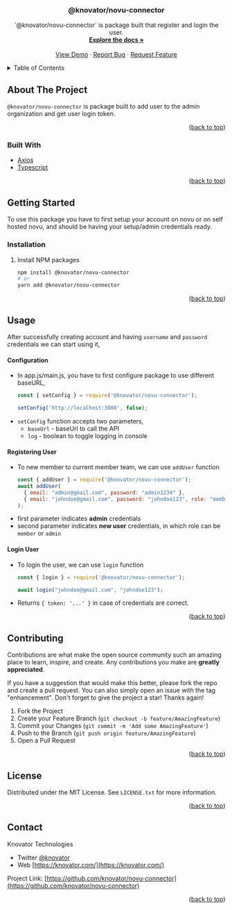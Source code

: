 <div id="top"></div>

<!-- PROJECT LOGO -->
<br />
<div align="center">
<h3 align="center">@knovator/novu-connector</h3>

  <p align="center">
    `@knovator/novu-connector` is package built that register and login the user.
    <br />
    <a href="https://github.com/knovator/novu-connector"><strong>Explore the docs »</strong></a>
    <br />
    <br />
    <a href="https://github.com/knovator/novu-connector">View Demo</a>
    ·
    <a href="https://github.com/knovator/novu-connector/issues">Report Bug</a>
    ·
    <a href="https://github.com/knovator/novu-connector/issues">Request Feature</a>
  </p>
</div>

<!-- TABLE OF CONTENTS -->
<details>
  <summary>Table of Contents</summary>
  <ol>
    <li>
      <a href="#about-the-project">About The Project</a>
      <ul>
        <li><a href="#built-with">Built With</a></li>
      </ul>
    </li>
    <li>
      <a href="#getting-started">Getting Started</a>
      <ul>
        <li><a href="#installation">Installation</a></li>
      </ul>
    </li>
    <li>
      <a href="#usage">Usage</a>
      <ul>
        <li><a href="#configuration">Configuration</a></li>
        <li><a href="#registering-user">Registering User</a></li>
        <li><a href="#login-user">Login User</a></li>
      </ul>
    </li>
    <li><a href="#contributing">Contributing</a></li>
    <li><a href="#license">License</a></li>
    <li><a href="#contact">Contact</a></li>
  </ol>
</details>



<!-- ABOUT THE PROJECT -->
## About The Project
`@knovator/novu-connector` is package built to add user to the admin organization and get user login token.

<p align="right">(<a href="#top">back to top</a>)</p>


### Built With

* [Axios](https://www.npmjs.com/package/axios)
* [Typescript](https://www.typescriptlang.org/)

<p align="right">(<a href="#top">back to top</a>)</p>



<!-- GETTING STARTED -->
## Getting Started
To use this package you have to first setup your account on novu or on self hosted novu, and should be having your setup/admin credentials ready.

### Installation

1. Install NPM packages
   ```sh
   npm install @knovator/novu-connector
   # or
   yarn add @knovator/novu-connector
   ```

<p align="right">(<a href="#top">back to top</a>)</p>

<!-- USAGE EXAMPLES -->
## Usage

After successfully creating account and having `username` and `password` credentials we can start using it,

#### Configuration
- In app.js/main.js, you have to first configure package to use different baseURL,
  ```js
  const { setConfig } = require('@knovator/novu-connector');

  setConfig('http://localhost:3000', false);
  ```
- `setConfig` function accepts two parameters,
  - `baseUrl` - baseUrl to call the API
  - `log` - boolean to toggle logging in console

#### Registering User
- To new member to current member team, we can use `addUser` function
  ```js
  const { addUser } = require('@knovator/novu-connector');
  await addUser(
    { email: "admin@gmail.com", password: "admin1234" },
    { email: "johndoe@gmail.com", password: "johndoe123", role: "member", firstName: "John", lastName: "Doe"  }
  );
  ```
- first parameter indicates **admin** credentials
- second parameter indicates **new user** credentials, in which role can be `member` or `admin`

#### Login User
- To login the user, we can use `login` function
  ```js
  const { login } = require('@knovator/novu-connector');

  await login("johndoe@gmail.com", "johndoe123");
  ```
- Returns `{ token: '...' }` in case of credentials are correct.

<p align="right">(<a href="#top">back to top</a>)</p>

<!-- CONTRIBUTING -->
## Contributing

Contributions are what make the open source community such an amazing place to learn, inspire, and create. Any contributions you make are **greatly appreciated**.

If you have a suggestion that would make this better, please fork the repo and create a pull request. You can also simply open an issue with the tag "enhancement".
Don't forget to give the project a star! Thanks again!

1. Fork the Project
2. Create your Feature Branch (`git checkout -b feature/AmazingFeature`)
3. Commit your Changes (`git commit -m 'Add some AmazingFeature'`)
4. Push to the Branch (`git push origin feature/AmazingFeature`)
5. Open a Pull Request

<p align="right">(<a href="#top">back to top</a>)</p>



<!-- LICENSE -->
## License

Distributed under the MIT License. See `LICENSE.txt` for more information.

<p align="right">(<a href="#top">back to top</a>)</p>



<!-- CONTACT -->
## Contact

Knovator Technologies
- Twitter [@knovator](https://twitter.com/knovator)
- Web [https://knovator.com/](https://knovator.com/)

Project Link: [https://github.com/knovator/novu-connector](https://github.com/knovator/novu-connector)

<p align="right">(<a href="#top">back to top</a>)</p>